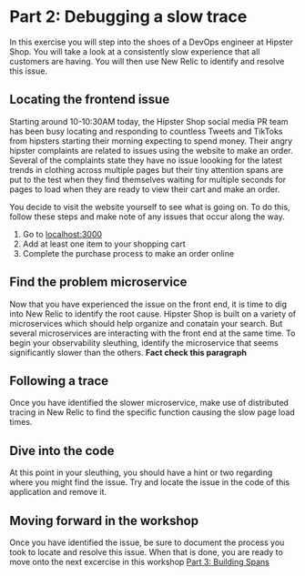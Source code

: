 # Part 2: Debugging a slow trace

In this exercise you will step into the shoes of a DevOps engineer at Hipster Shop. You will take a look at a consistently slow experience that all customers are having. You will then use New Relic to identify and resolve this issue.

## Locating the frontend issue

Starting around 10-10:30AM today, the Hipster Shop social media PR team has been busy locating and responding to countless Tweets and TikToks from hipsters starting their morning expecting to spend money. Their angry hipster complaints are related to issues using the website to make an order. Several of the complaints state they have no issue loooking for the latest trends in clothing across multiple pages but their tiny attention spans are put to the test when they find themselves waiting for multiple seconds for pages to load when they are ready to view their cart and make an order.

You decide to visit the website yourself to see what is going on. To do this, follow these steps and make note of any issues that occur along the way.

1. Go to [localhost:3000](*) 
2. Add at least one item to your shopping cart
3. Complete the purchase process to make an order online

## Find the problem microservice
Now that you have experienced the issue on the front end, it is time to dig into New Relic to identify the root cause. Hipster Shop is built on a variety of microservices which should help organize and conatain your search. But several microservices are interacting with the front end at the same time. To begin your observability sleuthing, identify the microservice that seems significantly slower than the others. **Fact check this paragraph**

## Following a trace
Once you have identified the slower microservice, make use of distributed tracing in New Relic to find the specific function causing the slow page load times.

## Dive into the code
At this point in your sleuthing, you should have a hint or two regarding where you might find the issue. Try and locate the issue in the code of this application and remove it. 


## Moving forward in the workshop
Once you have identified the issue, be sure to document the process you took to locate and resolve this issue. When that is done, you are ready to move onto the next excercise in this workshop [Part 3: Building Spans](https://github.com/Bijesse/otel-workshop/blob/main/Part_3-Building-Spans.md)